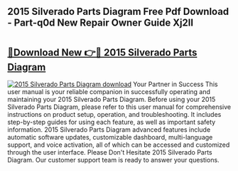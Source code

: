 ## 2015 Silverado Parts Diagram Free Pdf Download - Part-q0d New Repair Owner Guide Xj2lI

# <h2><a href="http://dfqw2iv.blite.top/?on=2015+Silverado+Parts+Diagram">🔗Download New 👉🔴 2015 Silverado Parts Diagram</a></h2>

[![2015 Silverado Parts Diagram download](https://i.imgur.com/lujVjoI.png)](http://dfqw2iv.blite.top/?on=2015+Silverado+Parts+Diagram)
Your Partner in Success This user manual is your reliable companion in successfully operating and maintaining your 2015 Silverado Parts Diagram. Before using your 2015 Silverado Parts Diagram, please refer to this user manual for comprehensive instructions on product setup, operation, and troubleshooting. It includes step-by-step guides for using each feature, as well as important safety information. 2015 Silverado Parts Diagram advanced features include automatic software updates, customizable dashboard, multi-language support, and voice activation, all of which can be accessed and customized through the user interface. Please Don't Hesitate 2015 Silverado Parts Diagram. Our customer support team is ready to answer your questions.
